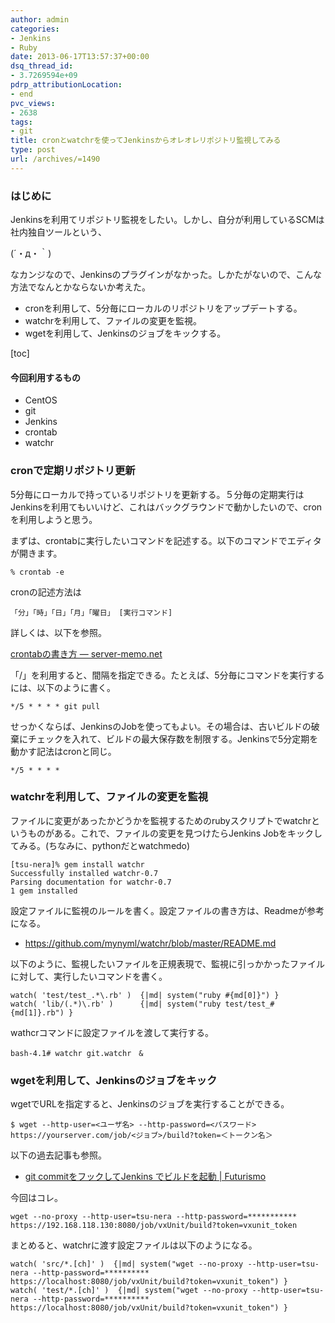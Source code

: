 ```yaml
---
author: admin
categories:
- Jenkins
- Ruby
date: 2013-06-17T13:57:37+00:00
dsq_thread_id:
- 3.7269594e+09
pdrp_attributionLocation:
- end
pvc_views:
- 2638
tags:
- git
title: cronとwatchrを使ってJenkinsからオレオレリポジトリ監視してみる
type: post
url: /archives/=1490
---
```


### はじめに

Jenkinsを利用てリポジトリ監視をしたい。しかし、自分が利用しているSCMは社内独自ツールという、

(´・д・｀)

なカンジなので、Jenkinsのプラグインがなかった。しかたがないので、こんな方法でなんとかならないか考えた。

  * cronを利用して、5分毎にローカルのリポジトリをアップデートする。 
  * watchrを利用して、ファイルの変更を監視。 
  * wgetを利用して、Jenkinsのジョブをキックする。 

[toc]

#### 今回利用するもの

  * CentOS 
  * git 
  * Jenkins 
  * crontab
  * watchr 

### cronで定期リポジトリ更新

5分毎にローカルで持っているリポジトリを更新する。５分毎の定期実行はJenkinsを利用てもいいけど、これはバックグラウンドで動かしたいので、cronを利用しようと思う。

まずは、crontabに実行したいコマンドを記述する。以下のコマンドでエディタが開きます。

    % crontab -e  
    

cronの記述方法は

    「分」「時」「日」「月」「曜日」 [実行コマンド]
    

詳しくは、以下を参照。

<a href="https://www.server-memo.net/tips/crontab.html" target="_blank">crontabの書き方 — server-memo.net</a>

「/」を利用すると、間隔を指定できる。たとえば、5分毎にコマンドを実行するには、以下のように書く。

    */5 * * * * git pull 
    

せっかくならば、JenkinsのJobを使ってもよい。その場合は、古いビルドの破棄にチェックを入れて、ビルドの最大保存数を制限する。Jenkinsで5分定期を動かす記法はcronと同じ。

    */5 * * * *
    

### watchrを利用して、ファイルの変更を監視

ファイルに変更があったかどうかを監視するためのrubyスクリプトでwatchrというものがある。これで、ファイルの変更を見つけたらJenkins Jobをキックしてみる。(ちなみに、pythonだとwatchmedo)

    [tsu-nera]% gem install watchr
    Successfully installed watchr-0.7
    Parsing documentation for watchr-0.7
    1 gem installed
    

設定ファイルに監視のルールを書く。設定ファイルの書き方は、Readmeが参考になる。

  * https://github.com/mynyml/watchr/blob/master/README.md

以下のように、監視したいファイルを正規表現で、監視に引っかかったファイルに対して、実行したいコマンドを書く。

    watch( 'test/test_.*\.rb' )  {|md| system("ruby #{md[0]}") }
    watch( 'lib/(.*)\.rb' )      {|md| system("ruby test/test_#{md[1]}.rb") }
    

wathcrコマンドに設定ファイルを渡して実行する。

    bash-4.1# watchr git.watchr　&
    

### wgetを利用して、Jenkinsのジョブをキック

wgetでURLを指定すると、Jenkinsのジョブを実行することができる。

    $ wget --http-user=<ユーザ名> --http-password=<パスワード> https://yourserver.com/job/<ジョブ>/build?token=＜トークン名＞
    

以下の過去記事も参照。

  * <a href="https://futurismo.biz/archives/826" target="_blank">git commitをフックしてJenkins でビルドを起動 | Futurismo</a>

今回はコレ。

    wget --no-proxy --http-user=tsu-nera --http-password=*********** https://192.168.118.130:8080/job/vxUnit/build?token=vxunit_token
    

まとめると、watchrに渡す設定ファイルは以下のようになる。

    watch( 'src/*.[ch]' )  {|md| system("wget --no-proxy --http-user=tsu-nera --http-password=********** https://localhost:8080/job/vxUnit/build?token=vxunit_token") }
    watch( 'test/*.[ch]' )  {|md| system("wget --no-proxy --http-user=tsu-nera --http-password=********** https://localhost:8080/job/vxUnit/build?token=vxunit_token") }